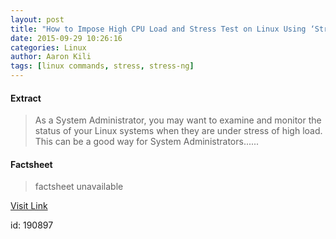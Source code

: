 ```yaml
---
layout: post
title: "How to Impose High CPU Load and Stress Test on Linux Using ‘Stress-ng’ Tool"
date: 2015-09-29 10:26:16
categories: Linux
author: Aaron Kili
tags: [linux commands, stress, stress-ng]
---
```



#### Extract
>As a System Administrator, you may want to examine and monitor the status of your Linux systems when they are under stress of high load. This can be a good way for System Administrators&#46;&#46;&#46;...

#### Factsheet
>factsheet unavailable

[Visit Link](http://www.tecmint.com/linux-cpu-load-stress-test-with-stress-ng-tool/)

id:  190897
